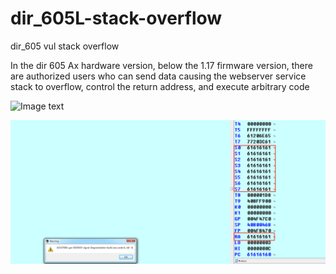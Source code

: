 # dir_605L-stack-overflow
dir_605 vul stack overflow

In the dir 605 Ax hardware version, below the 1.17 firmware version, there are authorized users who can send data causing the webserver service stack to overflow, control the return address, and execute arbitrary code


![Image text](https://github.com/zzuljs/CppLearning/blob/master/CppLearning/raw/master/Itachi.jpg)

![Image text](https://github.com/hhhhu8045759/dir_605L-stack-overflow/blob/master/5a7477c5dc74b3c5f0d515944c9c75a.png)

